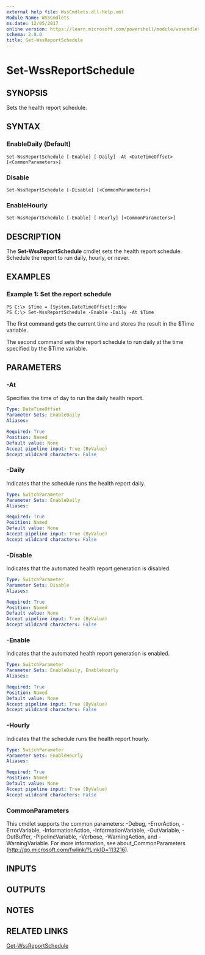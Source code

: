 ```yaml
---
external help file: WssCmdlets.dll-Help.xml
Module Name: WSSCmdlets
ms.date: 12/05/2017
online version: https://learn.microsoft.com/powershell/module/wsscmdlets/set-wssreportschedule?view=windowsserver2012r2-ps&wt.mc_id=ps-gethelp
schema: 2.0.0
title: Set-WssReportSchedule
---
```


# Set-WssReportSchedule

## SYNOPSIS
Sets the health report schedule.

## SYNTAX

### EnableDaily (Default)
```
Set-WssReportSchedule [-Enable] [-Daily] -At <DateTimeOffset> [<CommonParameters>]
```

### Disable
```
Set-WssReportSchedule [-Disable] [<CommonParameters>]
```

### EnableHourly
```
Set-WssReportSchedule [-Enable] [-Hourly] [<CommonParameters>]
```

## DESCRIPTION
The **Set-WssReportSchedule** cmdlet sets the health report schedule.
Schedule the report to run daily, hourly, or never.

## EXAMPLES

### Example 1: Set the report schedule
```
PS C:\> $Time = [System.DateTimeOffset]::Now
PS C:\> Set-WssReportSchedule -Enable -Daily -At $Time
```

The first command gets the current time and stores the result in the $Time variable.

The second command sets the report schedule to run daily at the time specified by the $Time variable.

## PARAMETERS

### -At
Specifies the time of day to run the daily health report.

```yaml
Type: DateTimeOffset
Parameter Sets: EnableDaily
Aliases: 

Required: True
Position: Named
Default value: None
Accept pipeline input: True (ByValue)
Accept wildcard characters: False
```

### -Daily
Indicates that the schedule runs the health report daily.

```yaml
Type: SwitchParameter
Parameter Sets: EnableDaily
Aliases: 

Required: True
Position: Named
Default value: None
Accept pipeline input: True (ByValue)
Accept wildcard characters: False
```

### -Disable
Indicates that the automated health report generation is disabled.

```yaml
Type: SwitchParameter
Parameter Sets: Disable
Aliases: 

Required: True
Position: Named
Default value: None
Accept pipeline input: True (ByValue)
Accept wildcard characters: False
```

### -Enable
Indicates that the automated health report generation is enabled.

```yaml
Type: SwitchParameter
Parameter Sets: EnableDaily, EnableHourly
Aliases: 

Required: True
Position: Named
Default value: None
Accept pipeline input: True (ByValue)
Accept wildcard characters: False
```

### -Hourly
Indicates that the schedule runs the health report hourly.

```yaml
Type: SwitchParameter
Parameter Sets: EnableHourly
Aliases: 

Required: True
Position: Named
Default value: None
Accept pipeline input: True (ByValue)
Accept wildcard characters: False
```

### CommonParameters
This cmdlet supports the common parameters: -Debug, -ErrorAction, -ErrorVariable, -InformationAction, -InformationVariable, -OutVariable, -OutBuffer, -PipelineVariable, -Verbose, -WarningAction, and -WarningVariable. For more information, see about_CommonParameters (http://go.microsoft.com/fwlink/?LinkID=113216).

## INPUTS

## OUTPUTS

## NOTES

## RELATED LINKS

[Get-WssReportSchedule](./Get-WssReportSchedule.md)

